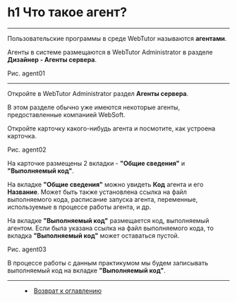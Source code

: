 # h1 Что такое агент? 
***

Пользовательские программы в среде WebTutor называются **агентами**.


Агенты в системе размещаются в WebTutor Administrator в разделе **Дизайнер - Агенты сервера**.

Рис. agent01

---

Откройте в WebTutor Administrator раздел **Агенты сервера**.

В этом разделе обычно уже имеются некоторые агенты, предоставленные компанией WebSoft.



Откройте карточку какого-нибудь агента и посмотите, как устроена карточка.


Рис. agent02

На карточке размещены 2 вкладки - **"Общие сведения"** и **"Выполняемый код"**.

На вкладке **"Общие сведения"** можно увидеть **Код** агента и его **Название**. Может быть также установлена ссылка на файл выполняемого кода, расписание запуска агента, переменные, используемые в процессе работы агента, и др.

На вкладке **"Выполняемый код"** размещается код, выполняемый агентом. Если была указана ссылка на файл выполняемого кода, то вкладка **"Выполняемый код"** может оставаться пустой.

Рис. agent03

В процессе работы с данным практикумом мы будем записывать выполняемый код на вкладке **"Выполняемый код"**. 

 


***


<dd><li> <a href="README.md"> Возврат к оглавлению</dd>
